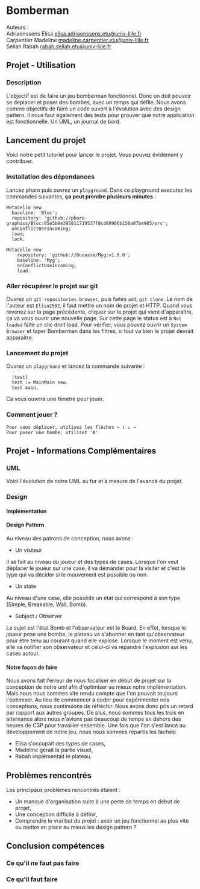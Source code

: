 # Bomberman

Auteurs :   
Adriaenssens Elisa elisa.adriaenssens.etu@univ-lille.fr   
Carpentier Madeline madeline.carpentier.etu@univ-lille.fr   
Sellah Rabah rabah.sellah.etu@univ-lille.fr   

## Projet - Utilisation
### Description
  L'objectif est de faire un jeu bomberman fonctionnel. Donc on doit pouvoir se deplacer et poser des bombes, avec un temps qui défile. 
  Nous avons comme objectifs de faire un code ouvert à l'évolution avec des design pattern. Il nous faut également des tests pour prouver que notre application est fonctionnelle. Un UML, un journal de bord.

## Lancement du projet
  Voici notre petit tutoriel pour lancer le projet. Vous pouvez évidement y contribuer.
  
### Installation des dépendances
  Lancez pharo puis ouvrez un ```playground```. Dans ce playground executez les commandes suivantes, **ça peut prendre plusieurs minutes** :
  ```smalltalk
Metacello new
    baseline: 'Bloc';
    repository: 'github://pharo-graphics/Bloc:05e5b0e385811719537f8cd89966b150a07be985/src';
    onConflictUseIncoming;
    load;
    lock.
```
```smalltalk
Metacello new
    repository: 'github://Ducasse/Myg:v1.0.0';
    baseline: 'Myg';
    onConflictUseIncoming;
    load.
```
  
### Aller récupérer le projet sur git
  Ouvrez un ```git repositories browser```, puis faites ```add```, ```git clone```.
  Le nom de l'auteur est ```Elisa2502```, il faut mettre un nom de projet et HTTP.
  Quand vous revenez sur la page précédente, cliquez sur le projet qui vient d'apparaître, ça va vous ouvrir une nouvelle page. Sur cette page le status est à ```Not loaded``` faite un clic droit load.
  Pour vérifier, vous pouvez ouvrir un ``` System Browser ``` et taper Bomberman dans les filtres, si tout va bien le projet devrait apparaitre.
  
### Lancement du projet
  Ouvrez un ```playground``` et lancez la commande suivante : 
```smalltalk
  |test|
  test := MainMain new.
  test main.
```
  Ca vous ouvrira une fenetre pour jouer.

### Comment jouer ?
    Pour vous déplacer, utilisez les flèches ← ↑ ↓ →
    Pour poser une bombe, utilisez 'A'


## Projet - Informations Complémentaires

### UML
  Voici l'évolution de notre UML au fur et à mesure de l'avancé du projet.

### Design

#### Implémentation

#### Design Pattern
  Au niveau des patrons de conception, nous avons : 
  - Un visiteur 
  
  Il se fait au niveau du joueur et des types de cases. Lorsque l'on veut déplacer le joueur sur une case, il va demander pour la visiter et c'est le type qui va décider si le mouvement est possible ou non. 
  
  - Un state
    
  Au niveau d'une case, elle possède un état qui correspond à son type (Simple, Breakable, Wall, Bomb).
  
  - Subject / Observer
    
  Le sujet est l'état Bomb et l'observateur est le Board. En effet, lorsque le joueur pose une bombe, le plateau va s'abonner en tant qu'observateur pour être tenu au courant quand elle explose. Lorsque le moment est venu, elle va notifier son observateur et celui-ci va répandre l'explosion sur les cases autour.

#### Notre façon de faire 
Nous avons fait l'erreur de nous focaliser en début de projet sur la conception de notre uml afin d'optimiser au mieux notre implémentation.
Mais nous nous sommes vite rendu compte que l'on pouvait toujours l'optimiser. 
Au lieu de commencer à coder pour expérimenter nos conceptions, nous continuions de réfléchir.
Nous avons donc pris un retard par rapport aux autres groupes. 
De plus, nous sommes tous les trois en alternance alors nous n'avions pas beaucoup de temps en dehors des heures de C3P pour travailler ensemble.
Une fois que l'on s'est lancé au développement de notre jeu, nous nous sommes répartis les tâches:
- Elisa s'occupait des types de cases,
- Madeline gérait la partie visuel,
- Rabah implémentait le plateau.


## Problèmes rencontrés
  Les principaux problèmes rencontrés étaient : 
  - Un manque d'organisation suite à une perte de temps en début de projet,
  - Une conception difficile à définir,
  - Comprendre le vrai but du projet : avoir un jeu fonctionnel au plus vite ou mettre en place au mieux les design pattern ?


## Conclusion compétences
### Ce qu'il ne faut pas faire
### Ce qu'il faut faire
